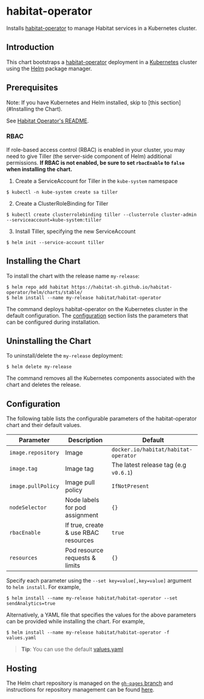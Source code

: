 # habitat-operator

Installs [habitat-operator](https://github.com/habitat-sh/habitat-operator) to manage Habitat services in a Kubernetes cluster.

## Introduction

This chart bootstraps a [habitat-operator](https://github.com/habitat-sh/habitat-operator) deployment in a [Kubernetes](http://kubernetes.io) cluster using the [Helm](https://helm.sh) package manager.

## Prerequisites

Note: If you have Kubernetes and Helm installed, skip to [this section](#Installing the Chart).

See [Habitat Operator's README](https://github.com/habitat-sh/habitat-operator/blob/master/README.md).

### RBAC
If role-based access control (RBAC) is enabled in your cluster, you may need to give Tiller (the server-side component of Helm) additional permissions. **If RBAC is not enabled, be sure to set `rbacEnable` to `false` when installing the chart.**

1. Create a ServiceAccount for Tiller in the `kube-system` namespace
```console
$ kubectl -n kube-system create sa tiller
```

2. Create a ClusterRoleBinding for Tiller

```console
$ kubectl create clusterrolebinding tiller --clusterrole cluster-admin --serviceaccount=kube-system:tiller
```

3. Install Tiller, specifying the new ServiceAccount

```console
$ helm init --service-account tiller
```

## Installing the Chart

To install the chart with the release name `my-release`:

```console
$ helm repo add habitat https://habitat-sh.github.io/habitat-operator/helm/charts/stable/
$ helm install --name my-release habitat/habitat-operator
```

The command deploys habitat-operator on the Kubernetes cluster in the default configuration. The [configuration](#configuration) section lists the parameters that can be configured during installation.

## Uninstalling the Chart

To uninstall/delete the `my-release` deployment:

```console
$ helm delete my-release
```

The command removes all the Kubernetes components associated with the chart and deletes the release.

## Configuration

The following table lists the configurable parameters of the habitat-operator chart and their default values.

Parameter | Description | Default
--- | --- | ---
`image.repository` | Image | `docker.io/habitat/habitat-operator`
`image.tag` | Image tag | The latest release tag (e.g `v0.6.1`)
`image.pullPolicy` | Image pull policy | `IfNotPresent`
`nodeSelector` | Node labels for pod assignment | `{}`
`rbacEnable` | If true, create & use RBAC resources | `true`
`resources` | Pod resource requests & limits | `{}`

Specify each parameter using the `--set key=value[,key=value]` argument to `helm install`. For example,

```console
$ helm install --name my-release habitat/habitat-operator --set sendAnalytics=true
```

Alternatively, a YAML file that specifies the values for the above parameters can be provided while installing the chart. For example,

```console
$ helm install --name my-release habitat/habitat-operator -f values.yaml
```

> **Tip**: You can use the default [values.yaml](values.yaml)

## Hosting

The Helm chart repository is managed on the [`gh-pages` branch](https://github.com/habitat-sh/habitat-operator/tree/gh-pages) and instructions for repository management can be found [here](https://github.com/habitat-sh/habitat-operator/tree/gh-pages/helm/charts).
